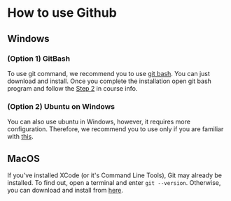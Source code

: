 # How to use Github

## Windows
### (Option 1) GitBash
To use git command, we recommend you to use [git bash](https://gitforwindows.org/). You can just download and install. Once you complete the installation open git bash program and follow the [Step 2](https://github.com/uis-prepcourse-2019/course-info/blob/master/README.md#step-2-setting-up-the-github-environment) in course info.
### (Option 2) Ubuntu on Windows
You can also use ubuntu in Windows, however, it requires more configuration. Therefore, we recommend you to use only if you are familiar with [this](https://www.microsoft.com/en-us/p/ubuntu/9nblggh4msv6).

## MacOS
If you've installed XCode (or it's Command Line Tools), Git may already be installed. To find out, open a terminal and enter `git --version`. Otherwise, you can download and install from [here](https://sourceforge.net/projects/git-osx-installer/files/).
